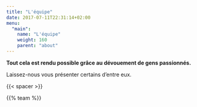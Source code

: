 ```yaml
---
title: "L'équipe"
date: 2017-07-11T22:31:14+02:00
menu:
  "main":
    name: "L'équipe"
    weight: 160
    parent: "about"
---
```


<p>
  <strong>Tout cela est rendu possible grâce au dévouement de gens passionnés.</strong><br/>
</p>
<p>
  Laissez-nous vous présenter certains d’entre eux.
</p>

{{< spacer >}}

{{% team %}}
